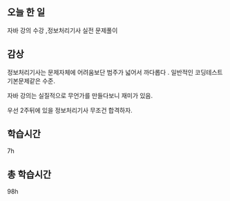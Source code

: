 ## 오늘 한 일

자바 강의 수강 ,정보처리기사 실전 문제풀이


## 감상

정보처리기사는 문제자체에 어려움보단 범주가 넓어서 까다롭다 . 일반적인 코딩테스트 기본문제같은 수준.

자바 강의는 실질적으로 무언가를 만들다보니 재미가 있음. 

우선 2주뒤에 있을 정보처리기사 무조건 합격하자.

## 학습시간

7h <br>
## 총 학습시간

98h
